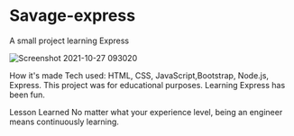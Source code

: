 # Savage-express
A small project learning Express

![Screenshot 2021-10-27 093020](https://user-images.githubusercontent.com/88953222/139077167-8401033c-9dd1-43b5-96f7-dfa2a35e4bcb.png)

How it's made Tech used: HTML, CSS, JavaScript,Bootstrap, Node.js, Express.
This project was for educational purposes. Learning Express has been fun.

Lesson Learned No matter what your experience level, being an engineer means continuously learning.
